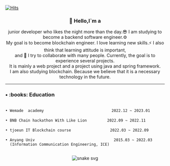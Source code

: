 [![Hits](https://hits.seeyoufarm.com/api/count/incr/badge.svg?url=https%3A%2F%2Fgithub.com%2Fwlswo%2Fhit-counter&count_bg=%23858883&title_bg=%23B4B0B0&icon=ethereum.svg&icon_color=%23040405&title=hits&edge_flat=false)](https://hits.seeyoufarm.com)


<div align='center'>

<h3><b> 👋 Hello,I`m a </b></h3>
junior developer who likes the night more than the day.😎 I am studying to become a backend software engineer.⚙️<br>
My goal is to become blockchain engineer. I love learning new skills.⚡️ I also think that learning attitude is important,<br>
and 🌱 I try to collaborate with many people. Currently, the goal is to experience several projects.<br>
It is mainly a web project and a project using java and spring framework. <br>
I am also studying blockchain. Because we believe that it is a necessary technology in the future.
</div>

* * *
<!-- 자기소개 끝 -->



<!-- 교육사항 시작 -->
<h3><b> • :books: Education </b></h3>

```

• Wemade  academy 　　　　　　　　　　　　         2022.12 ~ 2023.01

• BNB Chain hackathon With Like Lion 　　　   2022.09 ~ 2022.11 

• tjoeun IT Blockchain course 　　　　　　　  　 2022.03 ~ 2022.09 

• Anyang Univ  　　　　　　　　　　　　　　       　 2015.03 ~ 2022.03 
  (Information Communication Engineering, ICE)
  
```

<!-- 교육사항 끝 -->

<!-- 
# :mailbox_with_mail: Contacts
[![Notion](https://img.shields.io/badge/portfolio-000000.svg?&style=flat-square&logo=Notion&logoColor=white&link=[https://soo-vely-dev.tistory.com](https://charmed-act-e88.notion.site/c55386b6838c431994d8ed2dc286d82f)/)](https://zinzae.notion.site/f9fcd129d20f4ce29b6c0541a1da2cb1)
[![Gmail Badge](https://img.shields.io/badge/Gmail-d14836?style=flat-square&logo=Gmail&logoColor=white&link=mailto:kimsh1691@gmail.com)](mailto:byunjin1111@gmail.com)
[![Naver Badge](https://img.shields.io/badge/Naver-03C75A?style=flat-square&logo=Naver&logoColor=white&link=mailto:rlatngus1691@naver.com)](mailto:byunjin11@naver.com)
-->
<div align='center'>

![snake svg](https://github.com/wlswo/wlswo/blob/output/github-contribution-grid-snake.svg)

</div>


